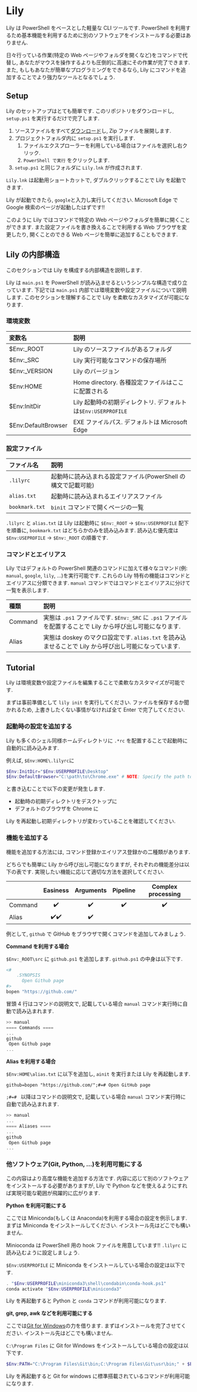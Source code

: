 # Lily

Lily は PowerShell をベースとした軽量な CLI ツールです.
PowerShell を利用するため基本機能を利用するために別のソフトウェアをインストールする必要はありません.

日々行っている作業(特定の Web ページやフォルダを開くなど)をコマンドで代替し, あなたがマウスを操作するよりも圧倒的に高速にその作業が完了できます.
また, もしもあなたが簡単なプログラミングをできるなら, Lily にコマンドを追加することでより強力なツールとなるでしょう.

## Setup

Lily のセットアップはとても簡単です.
このリポジトリをダウンロードし, `setup.ps1` を実行するだけで完了します.

1. ソースファイルをすべて[ダウンロード](https://github.com/atsuyaide/lily/archive/refs/heads/main.zip)し, Zip ファイルを展開します.
2. プロジェクトフォルダ内に `setup.ps1` を実行します.
   1. ファイルエクスプローラーを利用している場合はファイルを選択し右クリック.
   2. `PowerShell で実行` をクリックします.
3. `setup.ps1` と同じフォルダに `Lily.lnk` が作成されます.

`Lily.lnk` は起動用ショートカットで, ダブルクリックすることで Lily を起動できます.

Lily が起動できたら, `google`と入力し実行してください.
Microsoft Edge で Google 検索のページが起動したはずです!!

このように Lily ではコマンドで特定の Web ページやフォルダを簡単に開くことができます.
また設定ファイルを書き換えることで利用する Web ブラウザを変更したり, 開くことのできる Web ページを簡単に追加することもできます.

## Lily の内部構造

このセクションでは Lily を構成する内部構造を説明します.

Lily は `main.ps1` を PowerShell が読み込ませるというシンプルな構造で成り立っています.
下記では `main.ps1` 内部では環境変数や設定ファイルについて説明します.
このセクションを理解することで Lily を柔軟なカスタマイズが可能になります.

### 環境変数

| 変数名              | 説明                                                          |
| :------------------ | :------------------------------------------------------------ |
| $Env:\_ROOT         | Lily のソースファイルがあるフォルダ                           |
| $Env:\_SRC          | Lily 実行可能なコマンドの保存場所                             |
| $Env:\_VERSION      | Lily のバージョン                                             |
| $Env:HOME           | Home directory. 各種設定ファイルはここに配置される            |
| $Env:InitDir        | Lily 起動時の初期ディレクトリ. デフォルトは`$Env:USERPROFILE` |
| $Env:DefaultBrowser | EXE ファイルパス. デフォルトは Microsoft Edge                 |

### 設定ファイル

| ファイル名     | 説明                                                          |
| :------------- | :------------------------------------------------------------ |
| `.lilyrc`      | 起動時に読み込まれる設定ファイル(PowerShell の構文で記載可能) |
| `alias.txt`    | 起動時に読み込まれるエイリアスファイル                        |
| `bookmark.txt` | `binit` コマンドで開くページの一覧                            |

`.lilyrc` と `alias.txt` は Lily は起動時に `$Env:_ROOT` -> `$Env:USERPROFILE` 配下を順番に, `bookmark.txt` はどちらかのみを読み込みます.
読み込む優先度は `$Env:USEPROFILE` -> `$Env:_ROOT` の順番です.

### コマンドとエイリアス

Lily ではデフォルトの PowerShell 関連のコマンドに加えて様々なコマンド(例: `manual`, `google`, `lily`, ...)を実行可能です.
これらの Lily 特有の機能はコマンドとエイリアスに分類できます.
`manual` コマンドではコマンドとエイリアスに分けて一覧を表示します.

| 種類    | 説明                                                                                                        |
| :------ | :---------------------------------------------------------------------------------------------------------- |
| Command | 実態は `.ps1` ファイルです. `$Env:_SRC` に `.ps1` ファイルを配置することで Lily から呼び出し可能になります. |
| Alias   | 実態は doskey のマクロ設定です. `alias.txt` を読み込ませることで Lily から呼び出し可能になっています.       |

## Tutorial

Lily は環境変数や設定ファイルを編集することで柔軟なカスタマイズが可能です.

まずは事前準備として `lily init` を実行してください.
ファイルを保存するか聞かれるため, 上書きしたくない事情がなければ全て Enter で完了してください.

### 起動時の設定を追加する

Lily も多くのシェル同様ホームディレクトリに `.*rc` を配置することで起動時に自動的に読み込みます.

例えば, `$Env:HOME\.lilyrc`に

```PowerShell
$Env:InitDir="$Env:USERPROFILE\Desktop"
$Env:DefaultBrowser="C:\path\to\Chrome.exe" # NOTE: Specify the path to the Chrome.exe
```

と書き込むことで以下の変更が発生します.

- 起動時の初期ディレクトリをデスクトップに
- デフォルトのブラウザを Chrome に

Lily を再起動し初期ディレクトリが変わっていることを確認してください.

### 機能を追加する

機能を追加する方法には, コマンド登録かエイリアス登録かの二種類があります.

どちらでも簡単に Lily から呼び出し可能になりますが, それぞれの機能差分は以下の表です.
実現したい機能に応じて適切な方法を選択してください.

|         |               Easiness               |     Arguments      |      Pipeline      | Complex processing |
| :------ | :----------------------------------: | :----------------: | :----------------: | :----------------: |
| Command |          :heavy_check_mark:          | :heavy_check_mark: | :heavy_check_mark: | :heavy_check_mark: |
| Alias   | :heavy_check_mark::heavy_check_mark: | :heavy_check_mark: |                    |                    |

例として, `github` で GitHub をブラウザで開くコマンドを追加してみましょう.

**Command を利用する場合**

`$Env:_ROOT\src` に `github.ps1` を追加します.
`github.ps1` の中身は以下です.

```PowerShell
<#
    .SYNOPSIS
      Open Github page
#>
bopen "https://github.com/"
```

冒頭 4 行はコマンドの説明文で, 記載している場合 `manual` コマンド実行時に自動で読み込まれます.

```PowerShell
>> manual
==== Commands ====
...
github
 Open Github page
...
```

**Alias を利用する場合**

`$Env:HOME\alias.txt` に以下を追加し, `ainit` を実行または Lily を再起動します.

```text
github=bopen "https://github.com/";#=# Open GitHub page
```

`;#=# ` 以降はコマンドの説明文で, 記載している場合 `manual` コマンド実行時に自動で読み込まれます.

```PowerShell
>> manual
...
==== Aliases ====
...
github
 Open Github page
...
```

### 他ソフトウェア(Git, Python, ...)を利用可能にする

この内容はより高度な機能を追加する方法です.
内容に応じて別のソフトウェアをインストールする必要がありますが, Lily で Python などを使えるようにすれば実現可能な範囲が飛躍的に広がります.

**Python を利用可能にする**

ここでは Miniconda(もしくは Anaconda)を利用する場合の設定を例示します.
まずは Miniconda をインストールしてください.
インストール先はどこでも構いません.

Minioconda は PowerShell 用の hook ファイルを用意しています!!
`.lilyrc` に読み込むように設定しましょう.

`$Env:USERPROFILE` に Miniconda をインストールしている場合の設定は以下です.

```PowerShell
. "$Env:USERPROFILE\miniconda3\shell\condabin\conda-hook.ps1"
conda activate "$Env:USERPROFILE\miniconda3"
```

Lily を再起動すると Python と `conda` コマンドが利用可能になります.

**git, grep, awk などを利用可能にする**

ここでは[Git for Windows](https://gitforwindows.org/)の力を借ります.
まずはインストールを完了させてください.
インストール先はどこでも構いません.

`C:\Program Files` に Git for Windows をインストールしている場合の設定は以下です.

```PowerShell
$Env:PATH="C:\Program Files\Git\bin;C:\Program Files\Git\usr\bin;" + $Env:PATH
```

Lily を再起動すると Git for windows に標準搭載されているコマンドが利用可能になります.
